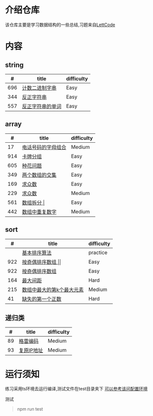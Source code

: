 
# 介绍仓库
该仓库主要是学习数据结构的一些总结,习题来自[LettCode](https://leetcode-cn.com)

# 内容

## string
   
| #   | title                                               | difficulty |
| --- | --------------------------------------------------- | ---------- |
| 696 | [计数二进制字串](./src/string/countBinarySubstr.ts) | Easy       |
| 344 | [反正字符串](./src/string/reverseString.ts)         | Easy       |
| 557 | [反正字符串的单词](./src/string/reverseWords.ts)    | Easy       |


## array

| #   | title                                                   | difficulty |
| --- | ------------------------------------------------------- | ---------- |
| 17  | [电话号码的字母组合](./src/array/letterCombinations.ts) | Medium     |
| 914 | [卡牌分组](./src/array/hasGroupsSize.ts)                | Easy       |
| 605 | [种花问题](./src/array/canPlaceFlowers.ts)              | Easy       |
| 349 | [两个数组的交集](./src/array/intersection.ts)           | Easy       |
| 169 | [求众数](./src/array/majorityElement.ts)                | Easy       |
| 229 | [求众数](./src/array/majorityElement-two.ts)            | Medium     |
| 561 | [数组拆分 \| ](./src/array/arrayPairSum.ts)             | Easy       |
| 442 | [数组中重复数字](./src/array/findDuplicates.ts)             | Medium       |

## sort
   
| #   | title                                                     | difficulty |
| --- | --------------------------------------------------------- | ---------- |
|     | [基本排序算法](./src/sort/basic.ts)                       | practice   |
| 922 | [按奇偶排序数组 \|\|](./src/sort/sortArrayParityTwo.ts)      | Easy       |
| 922 | [按奇偶排序数组 ](./src/sort/sortArrayParity.ts)      | Easy       |
| 164 | [最大间距](./src/sort/maximumGap.ts)                      | Hard       |
| 215 | [数组中最大的第k个最大元素](./src/sort/findKthLargest.ts) | Medium     |
| 41  | [缺失的第一个正数](./src/sort/firstMissingPositive.ts)    | Hard       |

## 递归类
| #   | title                                               | difficulty |
| --- | --------------------------------------------------- | ---------- |
| 89  | [格雷编码](./src/recursive/grayCode.ts)             | Medium     |
| 93  | [复原IP地址](./src/recursive/restoreIpAddresses.ts) | Medium     |

# 运行须知
练习采用ts环境去运行编译,测试文件在test目录夹下
[可以参考该问配置环境](https://tasaid.com/blog/2018122819513079.html)

测试
>npm run test

  